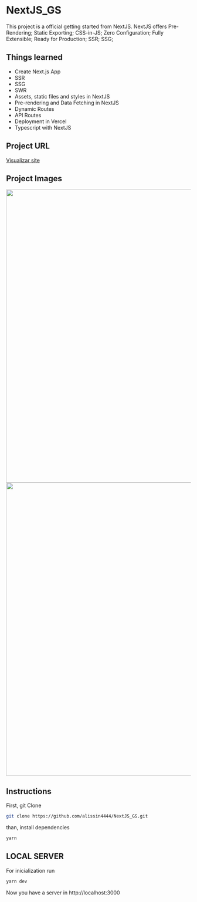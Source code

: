# NextJS_GS
This project is a official getting started from NextJS. NextJS offers Pre-Rendering; Static Exporting; CSS-in-JS; Zero Configuration; Fully Extensible; Ready for Production; SSR; SSG;

## Things learned
- Create Next.js App
- SSR
- SSG
- SWR
- Assets, static files and styles in NextJS
- Pre-rendering and Data Fetching in NextJS
- Dynamic Routes
- API Routes
- Deployment in Vercel
- Typescript with NextJS

## Project URL
<a href="https://next-js-gs.now.sh/" target="_blank">Visualizar site</a>

## Project Images
<img src="https://i.imgur.com/lTho7Zh.png" width="800">
<img src="https://i.imgur.com/B5tasfi.png" width="800">

## Instructions
First, git Clone
```sh
git clone https://github.com/alissin4444/NextJS_GS.git
```
than, install dependencies
```sh
yarn
```

## LOCAL SERVER 
For inicialization run
```sh
yarn dev
```

Now you have a server in http://localhost:3000